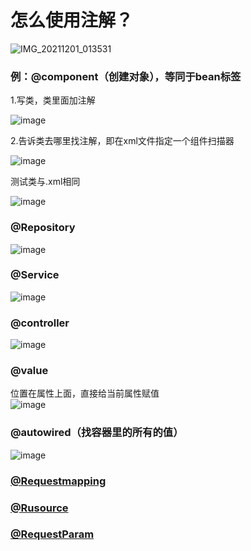 # 怎么使用注解？  

![IMG_20211201_013531](https://user-images.githubusercontent.com/74129445/144098647-2a0f65d1-210e-4d68-b82c-941e1e28f511.jpg)


### 例：@component（创建对象），等同于bean标签  

1.写类，类里面加注解

![image](https://user-images.githubusercontent.com/74129445/144097023-096fc505-5175-46a1-abae-51d145a81a81.png)  

2.告诉类去哪里找注解，即在xml文件指定一个组件扫描器

![image](https://user-images.githubusercontent.com/74129445/144097937-b74f2b54-3bad-4c3d-82f9-5c57636a0c79.png)  

测试类与.xml相同  

![image](https://user-images.githubusercontent.com/74129445/144098214-f59bdc9c-fc73-4169-b8a2-b110be84c68d.png)

### @Repository    

![image](https://user-images.githubusercontent.com/74129445/144101622-63af1f93-d368-4c74-b1ab-2b1dd71fe254.png)  

### @Service    

![image](https://user-images.githubusercontent.com/74129445/144101873-e0a1beef-4f37-4957-8a0f-c47ef622e072.png)  

### @controller   

![image](https://user-images.githubusercontent.com/74129445/144102004-febfff6c-6fb9-4ac5-a94a-9ae5987e3c21.png)  

### @value  
  位置在属性上面，直接给当前属性赋值  
  ![image](https://user-images.githubusercontent.com/74129445/144433742-cfed69a0-abf7-4962-9e45-0b0c97de47ef.png)  
### @autowired（找容器里的所有的值）  

![image](https://user-images.githubusercontent.com/74129445/144436871-3bcccabd-8f05-4c3e-827f-0dffe4d67584.png)

### [@Requestmapping](https://blog.csdn.net/renanrenan/article/details/84654362/)  

### [@Rusource](https://blog.csdn.net/weixin_38237873/article/details/83650429)  

### [@RequestParam](https://www.cnblogs.com/zhlblogs/p/9553491.html)

